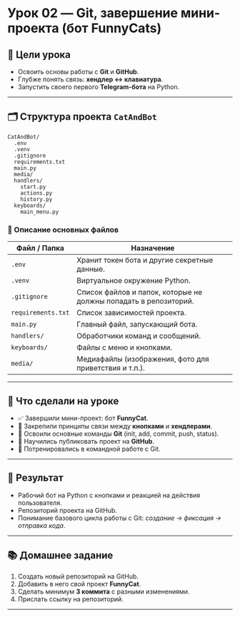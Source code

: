 # Урок 02 — Git, завершение мини-проекта (бот FunnyCats)

## 🎯 Цели урока
- Освоить основы работы с **Git** и **GitHub**.  
- Глубже понять связь: **хендлер ↔ клавиатура**.  
- Запустить своего первого **Telegram-бота** на Python.  

---

## 🗂️ Структура проекта `CatAndBot`

```
CatAndBot/
  .env 
  .venv
  .gitignore
  requirements.txt
  main.py
  media/
  handlers/
    start.py
    actions.py
    history.py
  keyboards/
    main_menu.py
```

### 📄 Описание основных файлов
| Файл / Папка | Назначение |
|---------------|------------|
| `.env` | Хранит токен бота и другие секретные данные. |
| `.venv` | Виртуальное окружение Python. |
| `.gitignore` | Список файлов и папок, которые не должны попадать в репозиторий. |
| `requirements.txt` | Список зависимостей проекта. |
| `main.py` | Главный файл, запускающий бота. |
| `handlers/` | Обработчики команд и сообщений. |
| `keyboards/` | Файлы с меню и кнопками. |
| `media/` | Медиафайлы (изображения, фото для приветствия и т.п.). |

---

## 🧠 Что сделали на уроке
- ✅ Завершили мини-проект: бот **FunnyCat**.  
- 🧩 Закрепили принципы связи между **кнопками** и **хендлерами**.  
- 💾 Освоили основные команды **Git** (init, add, commit, push, status).  
- 🔄 Научились публиковать проект на **GitHub**.  
- 🤝 Потренировались в командной работе с Git.  

---

## 🚀 Результат
- Рабочий бот на Python с кнопками и реакцией на действия пользователя.  
- Репозиторий проекта на GitHub.  
- Понимание базового цикла работы с Git: *создание → фиксация → отправка кода*.  

---

## 📚 Домашнее задание
1. Создать новый репозиторий на GitHub.  
2. Добавить в него свой проект **FunnyCat**.  
3. Сделать минимум **3 коммита** с разными изменениями.  
4. Прислать ссылку на репозиторий.  

---
